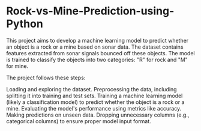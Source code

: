 # Rock-vs-Mine-Prediction-using-Python

This project aims to develop a machine learning model to predict whether an object is a rock or a mine based on sonar data. The dataset contains features extracted from sonar signals bounced off these objects. The model is trained to classify the objects into two categories: "R" for rock and "M" for mine.

The project follows these steps:

Loading and exploring the dataset.
Preprocessing the data, including splitting it into training and test sets.
Training a machine learning model (likely a classification model) to predict whether the object is a rock or a mine.
Evaluating the model's performance using metrics like accuracy.
Making predictions on unseen data.
Dropping unnecessary columns (e.g., categorical columns) to ensure proper model input format.
